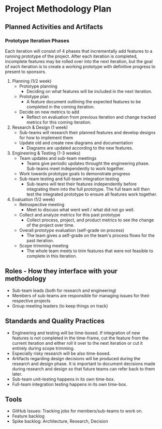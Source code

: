 # Project Methodology Plan

## Planned Activities and Artifacts

### Prototype Iteration Phases

Each iteration will consist of 4 phases that incrementally add features to a running prototype of the project. After each iteration is completed, incomplete features may be rolled over into the next iteration, but the goal of each iteration is to create a working prototype with definitive progress to present to sponsors. 

1. Planning (1/2 week)
    - Prototype planning
        - Deciding on what features will be included in the next iteration. 
    - Prototype plan
        - A feature document outlining the expected features to be completed in the coming iteration. 
    - Decide on new metrics to add
        - Reflect on evaluation from previous iteration and change tracked metrics for this coming iteration. 
2. Research & Design (1 week)
    - Sub-teams will research their planned features and develop designs for how to implement them
    - Update old and create new diagrams and documentation
        - Diagrams are updated according to the new features. 
3. Engineering & Testing (1-3 weeks)
    - Team updates and sub-team meetings
        - Teams give periodic updates throught the engineering phase. Sub-teams meet independently to work together.
    - Work towards prototype goals to demonstrate progress
    - Sub-team testing and full-team integration testing
        - Sub-teams will test their features independently before integrating them into the full prototype. The full team will then test the integrated prototype to ensure all features work together.
4. Evaluation (1/2 week) 
    - Retrospective meeting
        - Meet to discuss what went well / what did not go well. 
    - Collect and analyze metrics for this past prototype
        - Collect process, project, and product metrics to see the change of the project over time. 
    - Overall prototype evaluation (self-grade on process)
        - The team gives a self-grade on the team's process flows for the past iteration. 
    - Scope trimming meeting
        - The whole team meets to trim features that were not feasible to complete in this iteration. 

## Roles - How they interface with your methodology
- Sub-team leads (both for research and engineering)
- Members of sub-teams are responsible for managing issues for their respective projects
- Group meeting leaders (to keep things on track)

## Standards and Quality Practices
- Engineering and testing will be time-boxed. If integration of new features is not completed in the time-frame, cut the feature from the current iteration and either roll it over to the next iteration or cut it entirely during scope trimming.
- Especially risky research will be also time-boxed. 
- Artifacts regarding design decisions will be produced during the research and design phase. It is important to document decisions made during research and design so that future teams can refer back to them later.
- Sub-team unit-testing happens in its own time-box. 
- Full-team integration testing happens in its own time-box. 
## Tools
- GitHub Issues: Tracking jobs for members/sub-teams to work on. 
- Feature backlog
- Spike backlog: Architecture, Research, Decision 